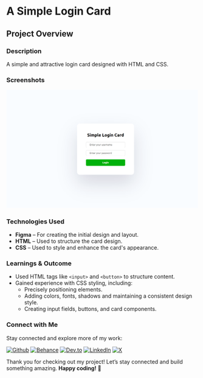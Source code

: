 # A Simple Login Card

## Project Overview

### Description

A simple and attractive login card designed with HTML and CSS.

### Screenshots

![Login Card Design](login-card.png)

### Technologies Used

- **Figma** – For creating the initial design and layout.
- **HTML** – Used to structure the card design.
- **CSS** –  Used to style and enhance the card's appearance.

### Learnings & Outcome

- Used HTML tags like `<input>` and `<button>` to structure content.  
- Gained experience with CSS styling, including:  
  - Precisely positioning elements.  
  - Adding colors, fonts, shadows and maintaining a consistent design style.  
  - Creating input fields, buttons, and card components.  

### Connect with Me

Stay connected and explore more of my work:

[![Github](https://img.shields.io/badge/GitHub-100000?style=for-the-badge&logo=github&logoColor=white)](https://github.com/sourabhjaishwal)
[![Behance](https://img.shields.io/badge/Behance-0054F7?style=for-the-badge&logo=behance&logoColor=white)](https://www.behance.net/sourabhjaishwal)
[![Dev.to](https://img.shields.io/badge/dev.to-0A0A0A?style=for-the-badge&logo=devdotto&logoColor=white)](https://dev.to/sourabhjaishwal)
[![LinkedIn](https://img.shields.io/badge/LinkedIn-0077B5?style=for-the-badge&logo=linkedin&logoColor=white)](https://www.linkedin.com/in/sourabhjaishwal/)
[![X](https://img.shields.io/badge/X-000000?style=for-the-badge&logo=x&logoColor=white)](https://x.com/im_Sourabh41)

Thank you for checking out my project! Let’s stay connected and build something amazing. **Happy coding!** 🚀